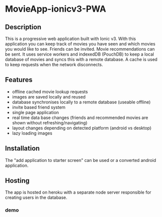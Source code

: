 # MovieApp-ionicv3-PWA

## Description
This is a progressive web application built with Ionic v3. With this application you can keep track of movies you have seen and which movies you would like to see. Friends can be invited. Movie recommendations can be sent. 
It uses service workers and indexedDB (PouchDB) to keep a local database of movies and syncs this with a remote database.
A cache is used to keep requests when the network disconnects.

## Features
* offline cached movie lookup requests
* images are saved locally and reused
* database synchronises locally to a remote database (useable offline)
* invite based friend system
* single page application
* real time data base changes (friends and recommended movies are shown without refreshing/navigating)
* layout changes depending on detected platform (android vs desktop)
* lazy loading images

## Installation
The "add application to starter screen" can be used or a converted android application. 

## Hosting
The app is hosted on heroku with a separate node server responsible for creating users in the database. 


### demo

